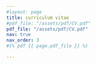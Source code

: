 ```yaml
---
#layout: page
title: curriculum vitae
#pdf_file: "/assets/pdf/CV.pdf"
pdf_file: "/assets/pdf/CV.pdf"
nav: true
nav_order: 3
#{% pdf {{ page.pdf_file }} %}

---
```

